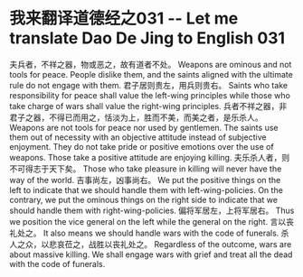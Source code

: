 # 我来翻译道德经之031 -- Let me translate Dao De Jing to English 031

夫兵者，不祥之器，物或恶之，故有道者不处。
Weapons are ominous and not tools for peace. People dislike them, and the saints aligned with the ultimate rule do not engage with them.
君子居则贵左，用兵则贵右。
Saints who take responsibility for peace shall value the left-wing principles while those who take charge of wars shall value the right-wing principles.
兵者不祥之器，非君子之器，不得已而用之，恬淡为上，胜而不美，而美之者，是乐杀人。
Weapons are not tools for peace nor used by gentlemen. The saints use them out of necessity with an objective attitude instead of subjective enjoyment. They do not take pride or positive emotions over the use of weapons. Those take a positive attitude are enjoying killing. 
夫乐杀人者，则不可得志于天下矣。
Those who take pleasure in killing will never have the way of the world.
吉事尚左，凶事尚右。
We put the positive things on the left to indicate that we should handle them with left-wing-policies. On the contrary, we put the ominous things on the right side to indicate that we should handle them with right-wing-policies.
偏将军居左，上将军居右。
Thus we position the vice general on the left while the general on the right.
言以丧礼处之。
It also means we should handle wars with the code of funerals.
杀人之众，以悲哀莅之，战胜以丧礼处之。
Regardless of the outcome, wars are about massive killing. We shall engage wars with grief and treat all the dead with the code of funerals.
